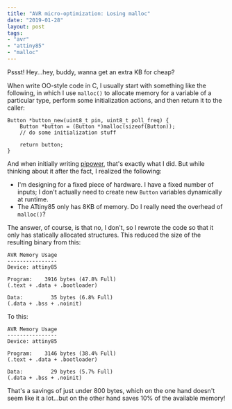 ```yaml
---
title: "AVR micro-optimization: Losing malloc"
date: "2019-01-28"
layout: post
tags:
- "avr"
- "attiny85"
- "malloc"
---
```


Pssst! Hey...hey, buddy, wanna get an extra KB for cheap?

When write OO-style code in C, I usually start with something like the following, in which I use `malloc()` to allocate memory for a variable of a particular type, perform some initialization actions, and then return it to the caller:

    Button *button_new(uint8_t pin, uint8_t poll_freq) {
        Button *button = (Button *)malloc(sizeof(Button));
        // do some initialization stuff

        return button;
    }

And when initially writing [pipower][], that's exactly what I did.  But while thinking about it after the fact, I realized the following:

[pipower]: |filename|2019-01-19-pipower-a-raspberry-pi-ups.md

- I'm designing for a fixed piece of hardware. I have a fixed number of inputs; I don't actually need to create new `Button` variables dynamically at runtime.
- The ATtiny85 only has 8KB of memory.  Do I really need the overhead of `malloc()`?

The answer, of course, is that no, I don't, so I rewrote the code so that it only has statically allocated structures.  This reduced the size of the resulting binary from this:

    AVR Memory Usage
    ----------------
    Device: attiny85

    Program:    3916 bytes (47.8% Full)
    (.text + .data + .bootloader)

    Data:         35 bytes (6.8% Full)
    (.data + .bss + .noinit)

To this:

    AVR Memory Usage
    ----------------
    Device: attiny85

    Program:    3146 bytes (38.4% Full)
    (.text + .data + .bootloader)

    Data:         29 bytes (5.7% Full)
    (.data + .bss + .noinit)

That's a savings of just under 800 bytes, which on the one hand doesn't seem like it a lot...but on the other hand saves 10% of the available memory!
